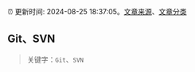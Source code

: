 :alarm_clock: 更新时间: 2024-08-25 18:37:05。[文章来源](/README.md)、[文章分类](/TAGS.md)

## Git、SVN


> 关键字：`Git`、`SVN`



